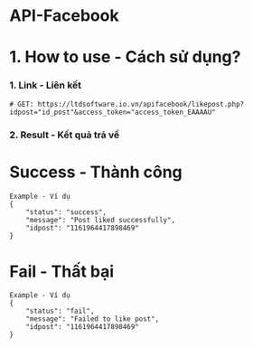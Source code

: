 # API-Facebook
# 1. How to use - Cách sử dụng?

### 1. Link - Liên kết
```
# GET: https://ltdsoftware.io.vn/apifacebook/likepost.php?idpost="id_post"&access_token="access_token_EAAAAU"
```

### 2. Result - Kết quả trả về
# Success - Thành công
```
Example - Ví dụ
{
    "status": "success",
    "message": "Post liked successfully",
    "idpost": "1161964417898469"
}
```

# Fail - Thất bại
```
Example - Ví dụ
{
    "status": "fail",
    "message": "Failed to like post",
    "idpost": "1161964417898469"
}
```
